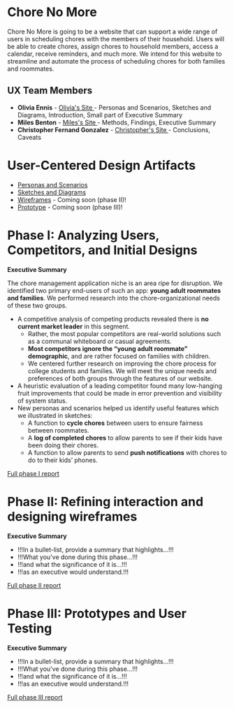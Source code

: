 # Chore No More

Chore No More is going to be a website that can support a wide range of users in scheduling chores with the members of their household. Users will be able to create chores, assign chores to household members, access a calendar, receive reminders, and much more. We intend for this website to streamline and automate the process of scheduling chores for both families and roommates.

## UX Team Members

* **Olivia Ennis** - <a href="https://usabilityengineering.github.io/ux-portfolio-ocennis/"> Olivia's Site </a> - Personas and Scenarios, Sketches and Diagrams, Introduction, Small part of Executive Summary
* **Miles Benton** - <a href="https://github.com/UsabilityEngineering/ux-portfolio-kil0meters"> Miles's Site </a> - Methods, Findings, Executive Summary
* **Christopher Fernand Gonzalez** - <a href="https://github.com/UsabilityEngineering/ux-portfolio-ChrisG183"> Christopher's Site </a> - Conclusions, Caveats

# User-Centered Design Artifacts
 
* [Personas and Scenarios](personas/PersonasandScenarios-ChoreNoMore.pdf)
* [Sketches and Diagrams](sketches/Sketches%20and%20Diagrams.pdf)
* [Wireframes](#) - Coming soon (phase II)!
* [Prototype](#) - Coming soon (phase III)!

# Phase I: Analyzing Users, Competitors, and Initial Designs

**Executive Summary**

The chore management application niche is an area ripe for disruption. We identified two primary end-users of such an app: **young adult roommates and families**. We performed research into the chore-organizational needs of these two groups.
* A competitive analysis of competing products revealed there is **no current market leader** in this segment.
  - Rather, the most popular competitors are real-world solutions such as a communal whiteboard or casual agreements.
  - **Most competitors ignore the “young adult roommate” demographic**, and are rather focused on families with children.
  - We centered further research on improving the chore process for college students and families. We will meet the unique needs and preferences of both groups through the features of our website.
* A heuristic evaluation of a leading competitor found many low-hanging fruit improvements that could be made in error prevention and visibility of system status.
* New personas and scenarios helped us identify useful features which we illustrated in sketches:
  - A function to **cycle chores** between users to ensure fairness between roommates.
  - A **log of completed chores** to allow parents to see if their kids have been doing their chores.
  - A function to allow parents to send **push notifications** with chores to do to their kids’ phones.


[Full phase I report](phaseI/)

# Phase II: Refining interaction and designing wireframes

**Executive Summary**

* !!!In a bullet-list, provide a summary that highlights...!!!
* !!!What you've done during this phase...!!!
* !!!and what the significance of it is...!!!
* !!!as an executive would understand.!!!

[Full phase II report](phaseII/)

# Phase III: Prototypes and User Testing

**Executive Summary**

* !!!In a bullet-list, provide a summary that highlights...!!!
* !!!What you've done during this phase...!!!
* !!!and what the significance of it is...!!!
* !!!as an executive would understand.!!!

[Full phase III report](phaseIII/)
